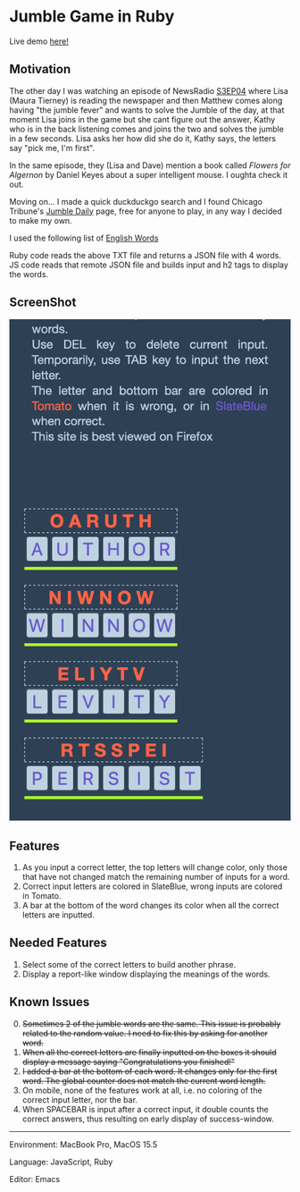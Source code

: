 # Jumble Game in Ruby
Live demo [here!](https://ndlopez.github.io/jumble_game/)

## Motivation
The other day I was watching an episode of NewsRadio [S3EP04](https://youtu.be/gozYnV5bxL0) where Lisa (Maura Tierney) is reading the newspaper and then Matthew comes along having "the jumble fever" and wants to solve the Jumble of the day, at that moment Lisa joins in the game but she cant figure out the answer, Kathy who is in the back listening comes and joins the two and solves the jumble in a few seconds. Lisa asks her how did she do it, Kathy says, the letters say "pick me, I'm first".

In the same episode, they (Lisa and Dave) mention a book called <em>Flowers for Algernon</em> by Daniel Keyes about a super intelligent mouse. I oughta check it out.

Moving on... I made a quick duckduckgo search and I found Chicago Tribune's [Jumble Daily](https://fun.chicagotribune.com/game/tca-jumble-daily) page, free for anyone to play, in any way I decided to make my own.

I used the following list of [English Words](https://svnweb.freebsd.org/csrg/share/dict/words?view=log)

Ruby code reads the above TXT file and returns a JSON file with 4 words. JS code reads that remote JSON file and builds input and h2 tags to display the words.

## ScreenShot
![Mobile View](data/jumble_game_20220528.png)

## Features
1. As you input a correct letter, the top letters will change color, only those that have not changed match the remaining number of inputs for a word. 
2. Correct input letters are colored in SlateBlue, wrong inputs are colored in Tomato.
3. A bar at the bottom of the word changes its color when all the correct letters are inputted.
   
## Needed Features
1. Select some of the correct letters to build another phrase.
2. Display a report-like window displaying the meanings of the words.

## Known Issues
0. ~~Sometimes 2 of the jumble words are the same. This issue is probably related to the random value. I need to fix this by asking for another word.~~
1. ~~When all the correct letters are finally inputted on the boxes it should display a message saying "Congratulations you finished!"~~
2. ~~I added a bar at the bottom of each word. It changes only for the first word. The global counter does not match the current word length.~~
3. On mobile, none of the features work at all, i.e. no coloring of the correct input letter, nor the bar.
4. When SPACEBAR is input after a correct input, it double counts the correct answers, thus resulting on early display of success-window.

---
Environment: MacBook Pro, MacOS 15.5

Language: JavaScript, Ruby

Editor: Emacs

